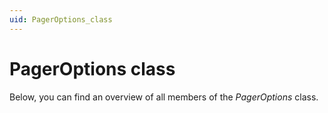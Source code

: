 ```yaml
---
uid: PagerOptions_class
---
```


# PagerOptions class

Below, you can find an overview of all members of the *PagerOptions* class.
